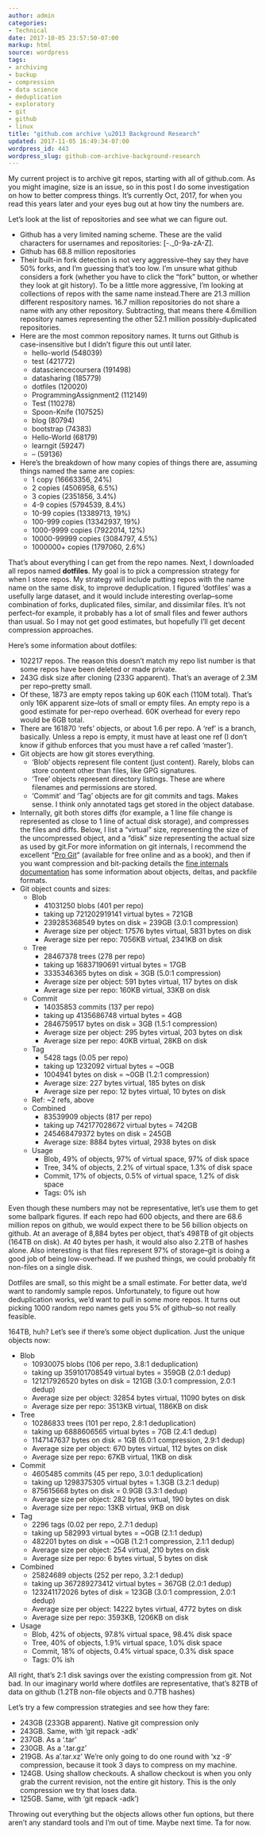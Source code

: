 ```yaml
---
author: admin
categories:
- Technical
date: 2017-10-05 23:57:50-07:00
markup: html
source: wordpress
tags:
- archiving
- backup
- compression
- data science
- deduplication
- exploratory
- git
- github
- linux
title: "github.com archive \u2013 Background Research"
updated: 2017-11-05 16:49:34-07:00
wordpress_id: 443
wordpress_slug: github-com-archive-background-research
---
```

My current project is to archive git repos, starting with all of github.com. As you might imagine, size is an issue, so in this post I do some investigation on how to better compress things. It’s currently Oct, 2017, for when you read this years later and your eyes bug out at how tiny the numbers are.

Let’s look at the list of repositories and see what we can figure out.

-   Github has a very limited naming scheme. These are the valid characters for usernames and repositories: \[-.\_0-9a-zA-Z\].
-   Github has 68.8 million repositories
-   Their built-in fork detection is not very aggressive–they say they have 50% forks, and I’m guessing that’s too low. I’m unsure what github considers a fork (whether you have to click the “fork” button, or whether they look at git history). To be a little more aggressive, I’m looking at collections of repos with the same name instead.There are 21.3 million different respository names. 16.7 million repositories do not share a name with any other repository. Subtracting, that means there 4.6million repository names representing the other 52.1 million possibly-duplicated repositories.
-   Here are the most common repository names. It turns out Github is case-insensitive but I didn’t figure this out until later.
    -   hello-world (548039)
    -   test (421772)
    -   datasciencecoursera (191498)
    -   datasharing (185779)
    -   dotfiles (120020)
    -   ProgrammingAssignment2 (112149)
    -   Test (110278)
    -   Spoon-Knife (107525)
    -   blog (80794)
    -   bootstrap (74383)
    -   Hello-World (68179)
    -   learngit (59247)
    -   – (59136)
-   Here’s the breakdown of how many copies of things there are, assuming things named the same are copies:
    -   1 copy (16663356, 24%)
    -   2 copies (4506958, 6.5%)
    -   3 copies (2351856, 3.4%)
    -   4-9 copies (5794539, 8.4%)
    -   10-99 copies (13389713, 19%)
    -   100-999 copies (13342937, 19%)
    -   1000-9999 copies (7922014, 12%)
    -   10000-99999 copies (3084797, 4.5%)
    -   1000000+ copies (1797060, 2.6%)

That’s about everything I can get from the repo names. Next, I downloaded all repos named **dotfiles**. My goal is to pick a compression strategy for when I store repos. My strategy will include putting repos with the name name on the same disk, to improve deduplication. I figured ‘dotfiles’ was a usefully large dataset, and it would include interesting overlap–some combination of forks, duplicated files, similar, and dissimilar files. It’s not perfect–for example, it probably has a lot of small files and fewer authors than usual. So I may not get good estimates, but hopefully I’ll get decent compression approaches.

Here’s some information about dotfiles:

-   102217 repos. The reason this doesn’t match my repo list number is that some repos have been deleted or made private.
-   243G disk size after cloning (233G apparent). That’s an average of 2.3M per repo–pretty small.
-   Of these, 1873 are empty repos taking up 60K each (110M total). That’s only 16K apparent size–lots of small or empty files. An empty repo is a good estimate for per-repo overhead. 60K overhead for every repo would be 6GB total.
-   There are 161870 ‘refs’ objects, or about 1.6 per repo. A ‘ref’ is a branch, basically. Unless a repo is empty, it must have at least one ref (I don’t know if github enforces that you must have a ref called ‘master’).
-   Git objects are how git stores everything.
    -   ‘Blob’ objects represent file content (just content). Rarely, blobs can store content other than files, like GPG signatures.
    -   ‘Tree’ objects represent directory listings. These are where filenames and permissions are stored.
    -   ‘Commit’ and ‘Tag’ objects are for git commits and tags. Makes sense. I think only annotated tags get stored in the object database.
-   Internally, git both stores diffs (for example, a 1 line file change is represented as close to 1 line of actual disk storage), and compresses the files and diffs. Below, I list a “virtual” size, representing the size of the uncompressed object, and a “disk” size representing the actual size as used by git.For more information on git internals, I recommend the excellent “[Pro Git][1]” (available for free online and as a book), and then if you want compression and bit-packing details the [fine internals documentation][2] has some information about objects, deltas, and packfile formats.
-   Git object counts and sizes:
    -   Blob
        -   41031250 blobs (401 per repo)
        -   taking up 721202919141 virtual bytes = 721GB
        -   239285368549 bytes on disk = 239GB (3.0:1 compression)
        -   Average size per object: 17576 bytes virtual, 5831 bytes on disk
        -   Average size per repo: 7056KB virtual, 2341KB on disk
    -   Tree
        -   28467378 trees (278 per repo)
        -   taking up 16837190691 virtual bytes = 17GB
        -   3335346365 bytes on disk = 3GB (5.0:1 compression)
        -   Average size per object: 591 bytes virtual, 117 bytes on disk
        -   Average size per repo: 160KB virtual, 33KB on disk
    -   Commit
        -   14035853 commits (137 per repo)
        -   taking up 4135686748 virtual bytes = 4GB
        -   2846759517 bytes on disk = 3GB (1.5:1 compression)
        -   Average size per object: 295 bytes virtual, 203 bytes on disk
        -   Average size per repo: 40KB virtual, 28KB on disk
    -   Tag
        -   5428 tags (0.05 per repo)
        -   taking up 1232092 virtual bytes = ~0GB
        -   1004941 bytes on disk = ~0GB (1.2:1 compression)
        -   Average size: 227 bytes virtual, 185 bytes on disk
        -   Average size per repo: 12 bytes virtual, 10 bytes on disk
    -   Ref: ~2 refs, above
    -   Combined
        -   83539909 objects (817 per repo)
        -   taking up 742177028672 virtual bytes = 742GB
        -   245468479372 bytes on disk = 245GB
        -   Average size: 8884 bytes virtual, 2938 bytes on disk
    -   Usage
        -   Blob, 49% of objects, 97% of virtual space, 97% of disk space
        -   Tree, 34% of objects, 2.2% of virtual space, 1.3% of disk space
        -   Commit, 17% of objects, 0.5% of virtual space, 1.2% of disk space
        -   Tags: 0% ish

Even though these numbers may not be representative, let’s use them to get some ballpark figures. If each repo had 600 objects, and there are 68.6 million repos on github, we would expect there to be 56 billion objects on github. At an average of 8,884 bytes per object, that’s 498TB of git objects (164TB on disk). At 40 bytes per hash, it would also also 2.2TB of hashes alone. Also interesting is that files represent 97% of storage–git is doing a good job of being low-overhead. If we pushed things, we could probably fit non-files on a single disk.

Dotfiles are small, so this might be a small estimate. For better data, we’d want to randomly sample repos. Unfortunately, to figure out how deduplication works, we’d want to pull in some more repos. It turns out picking 1000 random repo names gets you 5% of github–so not really feasible.

164TB, huh? Let’s see if there’s some object duplication. Just the unique objects now:

-   Blob
    -   10930075 blobs (106 per repo, 3.8:1 deduplication)
    -   taking up 359101708549 virtual bytes = 359GB (2.0:1 dedup)
    -   121217926520 bytes on disk = 121GB (3.0:1 compression, 2.0:1 dedup)
    -   Average size per object: 32854 bytes virtual, 11090 bytes on disk
    -   Average size per repo: 3513KB virtual, 1186KB on disk
-   Tree
    -   10286833 trees (101 per repo, 2.8:1 deduplication)
    -   taking up 6888606565 virtual bytes = 7GB (2.4:1 dedup)
    -   1147147637 bytes on disk = 1GB (6.0:1 compression, 2.9:1 dedup)
    -   Average size per object: 670 bytes virtual, 112 bytes on disk
    -   Average size per repo: 67KB virtual, 11KB on disk
-   Commit
    -   4605485 commits (45 per repo, 3.0:1 deduplication)
    -   taking up 1298375305 virtual bytes = 1.3GB (3.2:1 dedup)
    -   875615668 bytes on disk = 0.9GB (3.3:1 dedup)
    -   Average size per object: 282 bytes virtual, 190 bytes on disk
    -   Average size per repo: 13KB virtual, 9KB on disk
-   Tag
    -   2296 tags (0.02 per repo, 2.7:1 dedup)
    -   taking up 582993 virtual bytes = ~0GB (2.1:1 dedup)
    -   482201 bytes on disk = ~0GB (1.2:1 compression, 2.1:1 dedup)
    -   Average size per object: 254 virtual, 210 bytes on disk
    -   Average size per repo: 6 bytes virtual, 5 bytes on disk
-   Combined
    -   25824689 objects (252 per repo, 3.2:1 dedup)
    -   taking up 367289273412 virtual bytes = 367GB (2.0:1 dedup)
    -   123241172026 bytes of disk = 123GB (3.0:1 compression, 2.0:1 dedup)
    -   Average size per object: 14222 bytes virtual, 4772 bytes on disk
    -   Average size per repo: 3593KB, 1206KB on disk
-   Usage
    -   Blob, 42% of objects, 97.8% virtual space, 98.4% disk space
    -   Tree, 40% of objects, 1.9% virtual space, 1.0% disk space
    -   Commit, 18% of objects, 0.4% virtual space, 0.3% disk space
    -   Tags: 0% ish

All right, that’s 2:1 disk savings over the existing compression from git. Not bad. In our imaginary world where dotfiles are representative, that’s 82TB of data on github (1.2TB non-file objects and 0.7TB hashes)

Let’s try a few compression strategies and see how they fare:

-   243GB (233GB apparent). Native git compression only
-   243GB. Same, with ‘git repack -adk’
-   237GB. As a ‘.tar’
-   230GB. As a ‘.tar.gz’
-   219GB. As a’.tar.xz’ We’re only going to do one round with ‘xz -9’ compression, because it took 3 days to compress on my machine.
-   124GB. Using shallow checkouts. A shallow checkout is when you only grab the current revision, not the entire git history. This is the only compression we try that loses data.
-   125GB. Same, with ‘git repack -adk’)

Throwing out everything but the objects allows other fun options, but there aren’t any standard tools and I’m out of time. Maybe next time. Ta for now.

[1]: https://git-scm.com/book/en/v2/
[2]: https://github.com/git/git/tree/master/Documentation/technical
